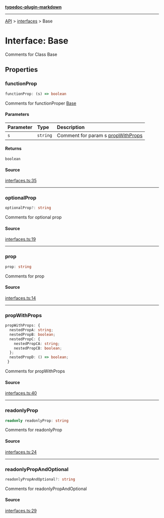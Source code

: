 [**typedoc-plugin-markdown**](../../README.md)

***

[API](../../API.md) > [interfaces](../README.md) > Base

# Interface: Base

Comments for Class Base

## Properties

### functionProp

```ts
functionProp: (s) => boolean
```

Comments for functionProper [Base](interface.Base.md)

#### Parameters

| Parameter | Type | Description |
| :------ | :------ | :------ |
| `s` | `string` | Comment for param s [propWithProps](interface.Base.md#propwithprops) |

#### Returns

`boolean`

#### Source

[interfaces.ts:35](https://github.com/tgreyuk/typedoc-plugin-markdown/blob/c50784c/packages/typedoc-plugin-markdown/test/stubs/default/interfaces.ts#L35)

***

### optionalProp

```ts
optionalProp?: string
```

Comments for optional prop

#### Source

[interfaces.ts:19](https://github.com/tgreyuk/typedoc-plugin-markdown/blob/c50784c/packages/typedoc-plugin-markdown/test/stubs/default/interfaces.ts#L19)

***

### prop

```ts
prop: string
```

Comments for prop

#### Source

[interfaces.ts:14](https://github.com/tgreyuk/typedoc-plugin-markdown/blob/c50784c/packages/typedoc-plugin-markdown/test/stubs/default/interfaces.ts#L14)

***

### propWithProps

```ts
propWithProps: {
  nestedPropA: string;
  nestedPropB: boolean;
  nestedPropC: {
    nestedPropCA: string;
    nestedPropCB: boolean;
  };
  nestedPropD: () => boolean;
 }
```

Comments for propWithProps

#### Source

[interfaces.ts:40](https://github.com/tgreyuk/typedoc-plugin-markdown/blob/c50784c/packages/typedoc-plugin-markdown/test/stubs/default/interfaces.ts#L40)

***

### readonlyProp

```ts
readonly readonlyProp: string
```

Comments for readonlyProp

#### Source

[interfaces.ts:24](https://github.com/tgreyuk/typedoc-plugin-markdown/blob/c50784c/packages/typedoc-plugin-markdown/test/stubs/default/interfaces.ts#L24)

***

### readonlyPropAndOptional

```ts
readonlyPropAndOptional?: string
```

Comments for readonlyPropAndOptional

#### Source

[interfaces.ts:29](https://github.com/tgreyuk/typedoc-plugin-markdown/blob/c50784c/packages/typedoc-plugin-markdown/test/stubs/default/interfaces.ts#L29)
